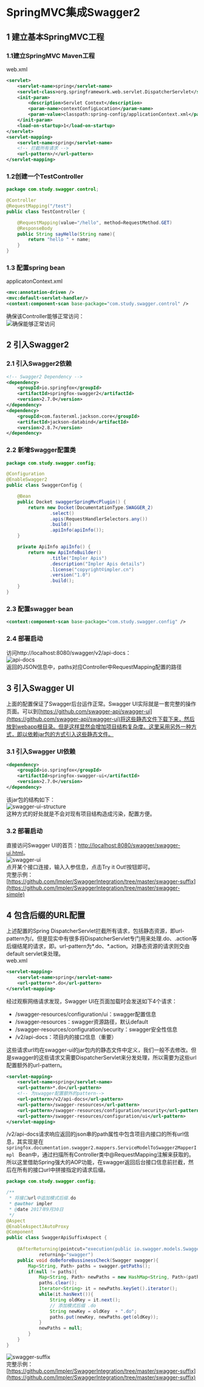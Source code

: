 # SpringMVC集成Swagger2

## 1 建立基本SpringMVC工程

### 1.1建立SpringMVC Maven工程

web.xml  
```xml
<servlet>
	<servlet-name>spring</servlet-name>
	<servlet-class>org.springframework.web.servlet.DispatcherServlet</servlet-class>
	<init-param>
		<description>Servlet Context</description>
		<param-name>contextConfigLocation</param-name>
		<param-value>classpath:spring-config/applicationContext.xml</param-value>
	</init-param>
	<load-on-startup>1</load-on-startup>
</servlet>
<servlet-mapping>
	<servlet-name>spring</servlet-name>
	<!-- 拦截所有请求 -->
	<url-pattern>/</url-pattern>
</servlet-mapping>
```
### 1.2创建一个TestController
```java
package com.study.swagger.control;

@Controller
@RequestMapping("/test")
public class TestController {

    @RequestMapping(value="/hello", method=RequestMethod.GET)
    @ResponseBody
    public String sayHello(String name){
        return "hello " + name;
    }
}
```
### 1.3 配置spring bean
applicatonContext.xml
```xml
<mvc:annotation-driven />
<mvc:default-servlet-handler/>
<context:component-scan base-package="com.study.swagger.control" />
```
确保该Controller能够正常访问：  
![确保能够正常访问](resources/images/正常访问.png "确保能够正常访问")  

## 2 引入Swagger2
### 2.1 引入Swagger2依赖
```xml
<!-- Swagger2 Dependency -->
<dependency>
	<groupId>io.springfox</groupId>
	<artifactId>springfox-swagger2</artifactId>
	<version>2.7.0</version>
</dependency>
<dependency>
	<groupId>com.fasterxml.jackson.core</groupId>
	<artifactId>jackson-databind</artifactId>
	<version>2.8.7</version>
</dependency>
```

### 2.2 新增Swagger配置类
```java
package com.study.swagger.config;

@Configuration
@EnableSwagger2
public class SwaggerConfig {

    @Bean
    public Docket swaggerSpringMvcPlugin() {
        return new Docket(DocumentationType.SWAGGER_2)
                .select()
                .apis(RequestHandlerSelectors.any())
                .build()
                .apiInfo(apiInfo());
    }

    private ApiInfo apiInfo() {
        return new ApiInfoBuilder()
                .title("Impler Apis")
                .description("Impler Apis details")
                .license("copyright©impler.cn")
                .version("1.0")
                .build();
    }
}

```

### 2.3 配置swagger bean
```xml
<context:component-scan base-package="com.study.swagger.config" />
```

### 2.4 部署启动
访问http://localhost:8080/swagger/v2/api-docs：  
![api-docs](resources/images/api-docs.png "api-docs")  
返回的JSON信息中，paths对应Controller中RequestMapping配置的路径  

## 3 引入Swagger UI
上面的配置保证了Swagger后台运作正常。Swagger UI实际就是一套完整的操作页面。可以到[https://github.com/swagger-api/swagger-ui](https://github.com/swagger-api/swagger-ui)将这些静态文件下载下来，然后放到webapp根目录。但是这样显然会增加项目结构复杂度。这里采用另外一种方式，即以依赖jar包的方式引入这些静态文件。  

### 3.1 引入Swagger UI依赖
```xml
<dependency>
	<groupId>io.springfox</groupId>
	<artifactId>springfox-swagger-ui</artifactId>
	<version>2.7.0</version>
</dependency>
```
该jar包的结构如下：  
![swagger-ui-structure](resources/images/swagger-ui-structure.png "swagger-ui-structure")  
这种方式的好处就是不会对现有项目结构造成污染，配置方便。  

### 3.2 部署启动
直接访问Swagger UI的首页：[http://localhost:8080/swagger/swagger-ui.html](http://localhost:8080/swagger/swagger-ui.html)。  
![swagger-ui](resources/images/swagger-ui.png "swagger-ui")  
点开某个接口连接，输入入参信息，点击Try it Out!按钮即可。  
完整示例：[https://github.com/Impler/SwaggerIntegration/tree/master/swagger-suffix](https://github.com/Impler/SwaggerIntegration/tree/master/swagger-simple)

## 4 包含后缀的URL配置
上述配置的Spring DispatcherServlet拦截所有请求，包括静态资源，即url-pattern为/。但是现实中有很多将DispatcherServlet专门用来处理.do、.action等后缀结尾的请求，即。url-pattern为*.do、*.action。对静态资源的请求则交由default servlet来处理。   
web.xml  
```xml
<servlet-mapping>
    <servlet-name>spring</servlet-name>
    <url-pattern>*.do</url-pattern>
</servlet-mapping>
```
经过观察网络请求发现，Swagger UI在页面加载时会发送如下4个请求：  
- /swagger-resources/configuration/ui：swagger配置信息
- /swagger-resources：swagger资源路径，默认default
- /swagger-resources/configuration/security：swagger安全性信息
- /v2/api-docs：项目内的接口信息（重要）

这些请求url均在swagger-ui的jar包内的静态文件中定义，我们一般不去修改。但是swagger的这些请求又需要DispatcherServlet来分发处理，所以需要为这些url配置额外的url-pattern。  
```xml
<servlet-mapping>
    <servlet-name>spring</servlet-name>
    <url-pattern>*.do</url-pattern>
    <!-- 为swagger配置额外的pattern-->
    <url-pattern>/v2/api-docs</url-pattern>
    <url-pattern>/swagger-resources</url-pattern>
    <url-pattern>/swagger-resources/configuration/security</url-pattern>
    <url-pattern>/swagger-resources/configuration/ui</url-pattern>
</servlet-mapping>
```
/v2/api-docs请求响应返回的json串的path属性中包含项目内接口的所有url信息，其实现是在`springfox.documentation.swagger2.mappers.ServiceModelToSwagger2MapperImpl
` Bean中，通过扫描所有Controller类中@RequestMapping注解来获取的。所以这里借助Spring强大的AOP功能，在swagger返回后台接口信息前拦截，然后在所有的接口url中拼接指定的请求后缀。  
```java
package com.study.swagger.config;

/**
 * 将接口url中追加模式后缀.do
 * @author impler
 * @date 2017年9月30日
 */
@Aspect
@EnableAspectJAutoProxy
@Component
public class SwaggerApiSuffixAspect {
	
    @AfterReturning(pointcut="execution(public io.swagger.models.Swagger springfox.documentation.swagger2.mappers.ServiceModelToSwagger2MapperImpl.mapDocumentation(..))",
            returning="swagger")
	public void doBeforeBussinessCheck(Swagger swagger){
        Map<String, Path> paths = swagger.getPaths();
        if(null != paths){
            Map<String, Path> newPaths = new HashMap<String, Path>(paths);
            paths.clear();
            Iterator<String> it = newPaths.keySet().iterator();
            while(it.hasNext()){
                String oldKey = it.next();
                // 添加模式后缀 .do
                String newKey = oldKey  + ".do";
                paths.put(newKey, newPaths.get(oldKey));
            }
            newPaths = null;
        }
    }
}

```
![swagger-suffix](resources/images/swagger-suffix.png "处理包含后缀的URL")  
完整示例：[https://github.com/Impler/SwaggerIntegration/tree/master/swagger-suffix](https://github.com/Impler/SwaggerIntegration/tree/master/swagger-suffix)